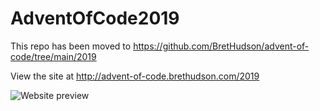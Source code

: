 # AdventOfCode2019

This repo has been moved to https://github.com/BretHudson/advent-of-code/tree/main/2019

View the site at http://advent-of-code.brethudson.com/2019

![Website preview](https://advent-of-code.brethudson.com/2019/og.png)
